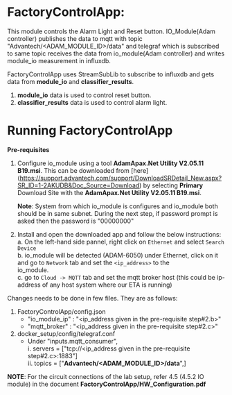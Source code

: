 # FactoryControlApp:

This module controls the Alarm Light and Reset button. IO_Module(Adam controller) publishes the data to mqtt with topic "Advantech/<ADAM_MODULE_ID>/data" and telegraf which is subscribed to same topic receives the data from io_module(Adam controller) and writes module_io measurement in influxdb.

FactoryControlApp uses StreamSubLib to subscribe to influxdb and gets data from **module_io** and **classifier_results**.

1. **module_io** data is used to control reset button.
2. **classifier_results** data is used to control alarm light.

# Running FactoryControlApp

**Pre-requisites**
1. Configure io_module using a tool **AdamApax.Net Utility V2.05.11 B19.msi**. This can be downloaded from [here]
   (https://support.advantech.com/support/DownloadSRDetail_New.aspx?SR_ID=1-2AKUDB&Doc_Source=Download) by selecting **Primary** Download Site with the **AdamApax.Net Utility V2.05.11 B19.msi**.

    **Note**: System from which io_module is configures and io_module both should be in same subnet.
    During the next step, if password prompt is asked then the password is "00000000"

2. Install and open the downloaded app and follow the below instructions:<br>
    a. On the left-hand side pannel, right click on `Ethernet` and select `Search Device`<br>
    b. io_module will be detected (ADAM-6050) under Ethernet, click on it and go to `Network` tab and set the `<ip_address>` to the      
       io_module.<br>
    c. go to `Cloud -> MQTT` tab and set the mqtt broker host (this could be ip-address of any host system where our ETA is running)

Changes needs to be done in few files. They are as follows:

1. FactoryControlApp/config.json
    * "io_module_ip" : "<ip_address given in the pre-requisite step#2.b>"
    * "mqtt_broker"  : "<ip_address given in the pre-requisite step#2.c>"
2. docker_setup/config/telegraf.conf
    * Under "inputs.mqtt_consumer", <br>
        i.  servers = ["tcp://<ip_address given in the pre-requisite step#2.c>:1883"]<br>
        ii. topics = ["**Advantech/<ADAM_MODULE_ID>/data**",] <br>

**NOTE**: For the circuit connections of the lab setup, refer 4.5 (4.5.2 IO module) in the document **FactoryControlApp/HW_Configuration.pdf**
